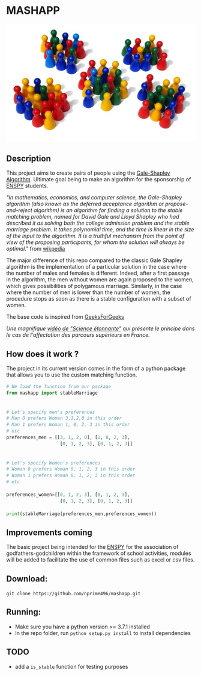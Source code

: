 # MASHAPP

![](/ressources/groups.jpg)

## Description

This project aims to create pairs of people using the [Gale-Shapley Algorithm](https://en.wikipedia.org/wiki/Gale%E2%80%93Shapley_algorithm). Ultimate goal being to make an algorithm for the sponsorship of [ENSPY](https://polytechnique.cm/) students.

_"In mathematics, economics, and computer science, the Gale–Shapley algorithm (also known as the deferred acceptance algorithm or propose-and-reject algorithm) is an algorithm for finding a solution to the stable matching problem, named for David Gale and Lloyd Shapley who had described it as solving both the college admission problem and the stable marriage problem. It takes polynomial time, and the time is linear in the size of the input to the algorithm. It is a truthful mechanism from the point of view of the proposing participants, for whom the solution will always be optimal."_ from [wikpedia](https://en.wikipedia.org/wiki/Gale%E2%80%93Shapley_algorithm)

The major difference of this repo compared to the classic Gale Shapley algorithm is the implementation of a particular solution in the case where the number of males and females is different. Indeed, after a first passage in the algorithm, the men without women are again proposed to the women, which gives possibilities of polygamous marriage. Similarly, in the case where the number of men is lower than the number of women, the procedure stops as soon as there is a stable configuration with a subset of women.


The base code is inspired from [GeeksForGeeks](https://www.geeksforgeeks.org/stable-marriage-problem/?ref=gcse)

_Une magnifique [vidéo de "Science étonnante"](https://www.youtube.com/watch?v=dO1pLi2Dedw) qui présente le principe dans le cas de l'affectation des parcours supérieurs en France._

## How does it work ?
The project in its current version comes in the form of a python package that allows you to use the custom matching function. 

```python
# We load the function from our package
from mashapp import stableMarriage


# Let's specify men's preferences 
# Man 0 prefers Woman 3,1,2,0 in this order
# Man 1 prefers Woman 1, 0, 2, 3 in this order
# etc
preferences_men = [[3, 1, 2, 0], [1, 0, 2, 3],
                    [0, 1, 2, 3], [0, 1, 2, 3]]


# Let's specify Women's preferences 
# Woman 0 prefers Woman 0, 1, 2, 3 in this order
# Woman 1 prefers Woman 0, 1, 2, 3 in this order
# etc

preferences_women=[[0, 1, 2, 3], [0, 1, 2, 3],
                    [0, 1, 2, 3], [0, 1, 2, 3]]

print(stableMarriage(preferences_men,preferences_women))


```


## Improvements coming

The basic project being intended for the [ENSPY](https://polytechnique.cm/) for the association of godfathers-godchildren within the framework of school activities, modules will be added to facilitate the use of common files such as excel or csv files.


## Download:
`git clone https://github.com/nprime496/mashapp.git `

## Running:

- Make sure you have a python version >= 3.7.1 installed
- In the repo folder, run `python setup.py install` to install dependencies


## TODO

* add a `is_stable` function for testing purposes